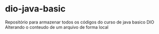 # dio-java-basic
Repositório para armazenar todos os códigos do curso de java basico DIO
Alterando o conteudo de um arquivo de forma local